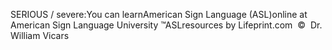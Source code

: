 SERIOUS / severe:You can learnAmerican Sign Language (ASL)online at American Sign Language University ™ASLresources by Lifeprint.com  ©  Dr. William Vicars